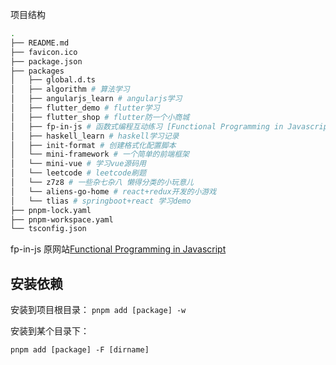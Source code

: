 项目结构

```sh
.
├── README.md
├── favicon.ico
├── package.json
├── packages
│   ├── global.d.ts
│   ├── algorithm # 算法学习
│   ├── angularjs_learn # angularjs学习
│   ├── flutter_demo # flutter学习
│   ├── flutter_shop # flutter防一个小商城
│   ├── fp-in-js # 函数式编程互动练习 [Functional Programming in Javascript](http://reactivex.io/learnrx/)
│   ├── haskell_learn # haskell学习记录
│   ├── init-format # 创建格式化配置脚本
│   └── mini-framework # 一个简单的前端框架
│   └── mini-vue # 学习vue源码用
│   └── leetcode # leetcode刷题
│   └── z7z8 # 一些杂七杂八 懒得分类的小玩意儿
│   └── aliens-go-home # react+redux开发的小游戏
│   └── tlias # springboot+react 学习demo
├── pnpm-lock.yaml
├── pnpm-workspace.yaml
└── tsconfig.json
```

fp-in-js 原网站[Functional Programming in Javascript](http://reactivex.io/learnrx/)

## 安装依赖

安装到项目根目录：
`pnpm add [package] -w`

安装到某个目录下：

`pnpm add [package] -F [dirname] `
